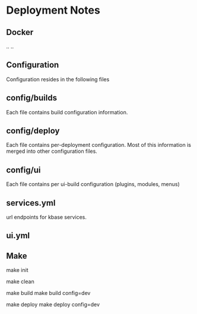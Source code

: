 # Deployment Notes


## Docker

..
..

## Configuration

Configuration resides in the following files

## config/builds

Each file contains build configuration information.



## config/deploy

Each file contains per-deployment configuration.
Most of this information is merged into other configuration files.


## config/ui

Each file contains per ui-build configuration (plugins, modules, menus)


## services.yml

url endpoints for kbase services.

## ui.yml

## Make

make init

make clean

make build
make build config=dev

make deploy 
make deploy config=dev
